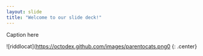 ```yaml
---
layout: slide
title: "Welcome to our slide deck!"
---
```


Caption here

![riddlocat](https://octodex.github.com/images/parentocats.png0
{: .center}
